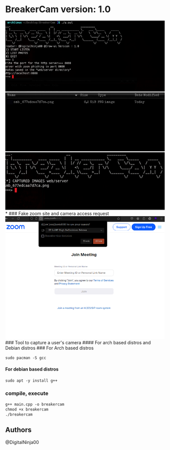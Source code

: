 # BreakerCam version: 1.0
<center>
    <img src="image.png"><br>
    <img src="image2.png"><br>
    <img src="image3.png"><br>
</center>
* 
### Fake zoom site and camera access request
<center>
    <img src="image4.png"><br>
</center>
### Tool to capture a user's camera
#### For arch based distros and Debian distros
### For Arch based distros

```
sudo pacman -S gcc
```

#### For debian based distros
```
sudo apt -y install g++

```
### compile, execute
```
g++ main.cpp -o breakercam
chmod +x breakercam
./breakercam
```
## Authors
@DigitalNinja00
